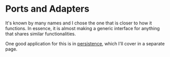 # Ports and Adapters

It's known by many names and I chose the one that is closer to how it
functions. In essence, it is almost making a generic interface for
anything that shares similar functionalities.

One good application for this is in
[persistence](/architecture/persistence), which I'll cover in a
separate page.